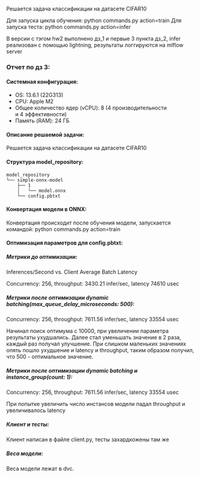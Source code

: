 Решается задача классификации на датасете CIFAR10

Для запуска цикла обучения: python commands.py action=train
Для запуска теста: python commands.py action=infer

В версии c тэгом hw2 выполнено дз_1 и первые 3 пункта дз_2, infer реализован с помощью lightning, результаты логгируются на mlflow server

### Отчет по дз 3:
#### Системная конфигурация:

- OS: 13.6.1 (22G313)
- CPU: Apple M2
- Общее количество ядер (vCPU):	8 (4 производительности и 4 эффективности)
- Память (RAM):	24 ГБ

#### Описание решаемой задачи:

Решается задача классификации на датасете CIFAR10

#### Структура model_repository:

    model_repository
    └── simple-onnx-model
        ├── 1
        │   └── model.onnx
        └── config.pbtxt

#### Конвертация модели в ONNX:

Конвертация происходит после обучения модели, запускается командой: python commands.py action=train

#### Оптимизация параметров для config.pbtxt:

##### Метрики до оптимизации:

Inferences/Second vs. Client Average Batch Latency

Concurrency: 256, throughput: 3430.21 infer/sec, latency 74610 usec

##### Метрики после оптимизации dynamic batching(max_queue_delay_microseconds: 500):

Concurrency: 256, throughput: 7611.56 infer/sec, latency 33554 usec

Начинал поиск оптимума с 10000, при увеличении параметра результаты ухудшались. Далее стал уменьшать значение в 2 раза, каждый раз получал улучшение. При слишком маленьких значениях опять пошло ухудшение и latency и throughput, таким образом получил, что 500 - оптимальное значение.

##### Метрики после оптимизации dynamic batching и instance_group(count: 1):

Concurrency: 256, throughput: 7611.56 infer/sec, latency 33554 usec

При попытке увеличить число инстансов модели падал throughput и увеличивалось latency

##### Клиент и тесты:

Клиент написан в файле client.py, тесты захардкожены там же

##### Веса модели:

Веса модели лежат в dvc.
